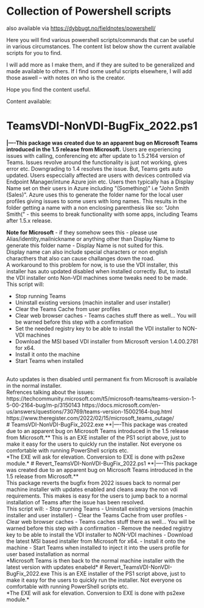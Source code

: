 # Collection of Powershell scripts
also available via https://dybbugt.no/fieldnotes/powershell/
 
Here you will find various powershell scripts/commands that can be useful in various circumstances.
The content list below show the current available scripts for you to find.

I will add more as I make them, and if they are suited to be generalized and made available to others.
If I find some useful scripts elsewhere, I will add those aswell – with notes on who is the creator.

Hope you find the content useful.

Content available:

# TeamsVDI-NonVDI-BugFix_2022.ps1
**|—-This package was created due to an apparent bug on Microsoft Teams introduced in the 1.5 release from Microsoft.**
 Users are experiencing issues with calling, conferencing etc after update to 1.5.2164 version of Teams.
 Issues revolve around the functionality is just not working, gives error etc. 
 Downgrading to 1.4 resolves the issue. But, Teams gets auto updated. 
 Users especcially affected are users with devices controlled via Endpoint Manager/intune Azure join etc. 
 Users then typically has a Display Name set on their users in Azure including "(Something)" i.e "John Smith (Sales)". 
 Azure uses this to generate the folder name for the local user profiles giving issues to some users with long names. 
 This results in the folder getting a name with a non enclosing parenthesis like so: "John Smith(" - this seems to break functionality with some apps, including Teams after 1.5.x release. 
 
 **Note for Microsoft** - if they somehow sees this - please use Alias/identity,mailnickname or anything other than Display Name  to generate this folder name - Display Name is not suited for this.
 <br>
 Display name can also include special characters or non english characthers that also can cause challanges down the road.  
 A workaround to this problem for now, is to use the VDI installer, this installer has auto updated disabled when installed correctly.
 But, to install the VDI installer onto Non-VDI machines some tweaks need to be made.
 <br>
 This script will: 
 - Stop running Teams
 - Uninstall existing versions (machin installer and user installer)
 - Clear the Teams Cache from user profiles
 - Clear web browser caches - Teams caches stuff there as well... You will be warned before this step with a confirmation
 - Set the needed registry key to be able to install the VDI installer to NON-VDI machines
 - Download the MSI based VDI installer from Microsoft version 1.4.00.2781 for x64. 
 - Install it onto the machine
 - Start Teams when installed
 <br>
 Auto updates is then disabled until permanent fix from Microsoft is available in the normal installer.
<br>
Refrences talking about the issues: 
<br>
 https://techcommunity.microsoft.com/t5/microsoft-teams/teams-version-1-5-00-2164-bug/m-p/3150143
 https://docs.microsoft.com/en-us/answers/questions/730769/teams-version-15002164-bug.html
 https://www.theregister.com/2022/02/15/microsoft_teams_outage/
<br>
# TeamsVDI-NonVDI-BugFix_2022.exe
**|—-This package was created due to an apparent bug on Microsoft Teams introduced in the 1.5 release from Microsoft.**
This is an EXE installer of the PS1 script above, just to make it easy for the users to quickly run the installer.
Not everyone os comfortable with running PowerShell scripts etc. 
<br>
*The EXE will ask for elevation. Conversion to EXE is done with ps2exe module.* 
# Revert_TeamsVDI-NonVDI-BugFix_2022.ps1
**|—-This package was created due to an apparent bug on Microsoft Teams introduced in the 1.5 release from Microsoft.**
 <br>
This package reverts the bugfix from 2022 issues back to normal per machine installer with updates enabled and cleans away the non vdi requirements.
This makes is easy for the users to jump back to a normal installation of Teams after the issue has been resolved.
<br>
 This script will: 
 - Stop running Teams
 - Uninstall existing versions (machin installer and user installer)
 - Clear the Teams Cache from user profiles
 - Clear web browser caches - Teams caches stuff there as well... You will be warned before this step with a confirmation
 - Remove the needed registry key to be able to install the VDI installer to NON-VDI machines
 - Download the latest MSI based  installer from Microsoft for x64. 
 - Install it onto the machine
 - Start Teams when installed to inject it into the users profile for user based installation as normal
 <br>
*Microsoft Teams is then back to the normal machine installer with the latest version with updates enabeld*
# Revert_TeamsVDI-NonVDI-BugFix_2022.exe
This is an EXE installer of the PS1 script above, just to make it easy for the users to quickly run the installer.
Not everyone os comfortable with running PowerShell scripts etc. 
<br>
*The EXE will ask for elevation. Conversion to EXE is done with ps2exe module.* 